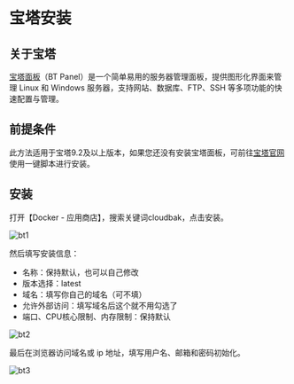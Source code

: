 # 宝塔安装

## 关于宝塔

[宝塔面板](https://www.bt.cn/new/index.html)（BT Panel）是一个简单易用的服务器管理面板，提供图形化界面来管理 Linux 和 Windows 服务器，支持网站、数据库、FTP、SSH 等多项功能的快速配置与管理。

## 前提条件

此方法适用于宝塔9.2及以上版本，如果您还没有安装宝塔面板，可前往[宝塔官网](https://www.bt.cn/new/index.html)使用一键脚本进行安装。


## 安装

打开【Docker - 应用商店】，搜索关键词cloudbak，点击安装。

![bt1](https://static.raining.top/wechat-cloud-bak/org-website/install-bt1.png)

然后填写安装信息：

* 名称：保持默认，也可以自己修改
* 版本选择：latest
* 域名：填写你自己的域名（可不填）
* 允许外部访问：填写域名后这个就不用勾选了
* 端口、CPU核心限制、内存限制：保持默认

![bt2](https://static.raining.top/wechat-cloud-bak/org-website/install-bt2.png)

最后在浏览器访问域名或 ip 地址，填写用户名、邮箱和密码初始化。


![bt3](https://static.raining.top/wechat-cloud-bak/org-website/install-bt3.png)
